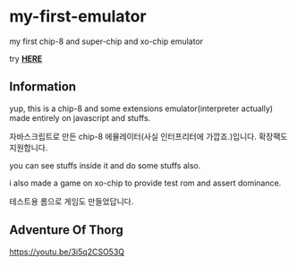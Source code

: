 # my-first-emulator
my first chip-8 and super-chip and xo-chip emulator

try [**HERE**](https://sankim05.github.io/my-first-emulator/)


## Information
yup, this is a chip-8 and some extensions emulator(interpreter actually) made entirely on javascript and stuffs.

자바스크립트로 만든 chip-8 에뮬레이터(사실 인터프리터에 가깝죠.)입니다. 확장팩도 지원합니다.

[](./readmestuffs/huh(2).png "skibidi")


you can see stuffs inside it and do some stuffs also.



i also made a game on xo-chip to provide test rom and assert dominance.

테스트용 롬으로 게임도 만들었답니다.

## Adventure Of Thorg

[](./readmestuffs/huh.png "skibidi2")





https://youtu.be/3i5q2CSO53Q

